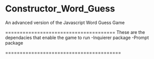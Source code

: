 # Constructor_Word_Guess
An advanced version of the Javascript Word Guess Game

======================================
These are the dependacies that enable the game to run
-Inquierer package
-Prompt package

========================================


